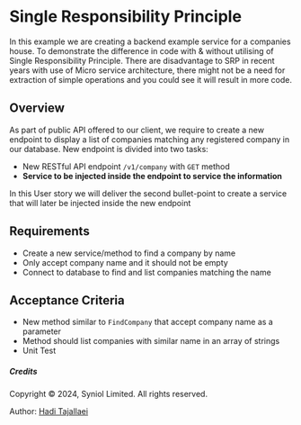 # Single Responsibility Principle
In this example we are creating a backend example service for a companies house. To demonstrate 
the difference in code with & without utilising of Single Responsibility Principle. There are 
disadvantage to SRP in recent years with use of Micro service architecture, there might not be 
a need for extraction of simple operations and you could see it will result in more code.


## Overview
As part of public API offered to our client, we require to create a new endpoint to 
display a list of companies matching any registered company in our database. New endpoint 
is divided into two tasks:
 * New RESTful API endpoint `/v1/company` with `GET` method
 * __Service to be injected inside the endpoint to service the information__

In this User story we will deliver the second bullet-point to create a service that 
will later be injected inside the new endpoint

## Requirements
 * Create a new service/method to find a company by name
 * Only accept company name and it should not be empty
 * Connect to database to find and list companies matching the name


## Acceptance Criteria
 * New method similar to `FindCompany` that accept company name as a parameter
 * Method should list companies with similar name in an array of strings
 * Unit Test


##### Credits
Copyright &copy; 2024, Syniol Limited. All rights reserved.

Author: [Hadi Tajallaei](mailto:hadi@syniol.com)
